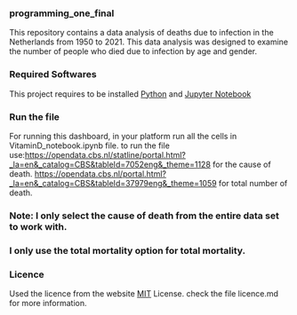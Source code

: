 ### programming_one_final
This repository contains a data analysis of deaths due to infection in the Netherlands from 1950 to 2021. This data analysis was designed to examine the number of people who died due to infection by age and gender.


### Required Softwares
This project requires to be installed [Python](https://www.python.org/downloads/) and [Jupyter Notebook](https://jupyter.org/)


### Run the file 
For running this dashboard, in your platform run all the cells in VitaminD_notebook.ipynb file. 
to run the file use:https://opendata.cbs.nl/statline/portal.html?_la=en&_catalog=CBS&tableId=7052eng&_theme=1128 for the cause of death.
https://opendata.cbs.nl/portal.html?_la=en&_catalog=CBS&tableId=37979eng&_theme=1059 for total number of death.


### Note: I only select the cause of death from the entire data set to work with. 
### I only use the total mortality option for total mortality.

### Licence
Used the licence from the website [MIT](https://choosealicense.com/licenses/mit/) License. check the file licence.md for more information.

